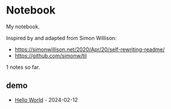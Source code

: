# Notebook

My notebook.

Inspired by and adapted from Simon Willison:

* https://simonwillison.net/2020/Apr/20/self-rewriting-readme/
* https://github.com/simonw/til

<!-- count starts -->1<!-- count ends --> notes so far.

<!-- index starts -->
## demo

* [Hello World](https://github.com/schu/notebook/blob/main/demo/hello-world.md) - 2024-02-12
<!-- index ends -->
